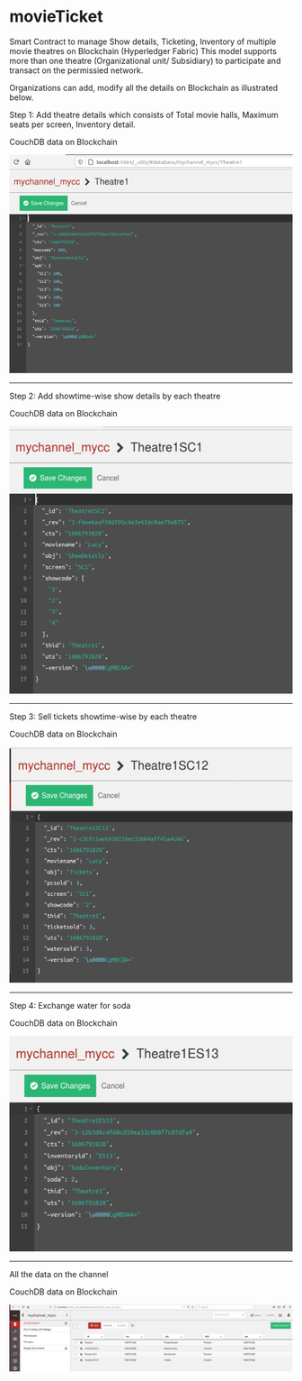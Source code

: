 # movieTicket

Smart Contract to manage Show details, Ticketing, Inventory of multiple movie theatres on Blockchain (Hyperledger Fabric)
This model supports more than one theatre (Organizational unit/ Subsidiary) to participate and transact on the permissied network.

Organizations can add, modify all the details on Blockchain as illustrated below.

Step 1: Add theatre details which consists of Total movie halls, Maximum seats per screen, Inventory detail.

CouchDB data on Blockchain

![alt text](https://github.com/DilipManjunatha/movieTicket/blob/main/screenshots/Screenshot%20from%202020-12-01%2010-48-19.png?raw=true)


--------------------------------------------------------------------

Step 2: Add showtime-wise show details by each theatre

CouchDB data on Blockchain

![alt text](https://github.com/DilipManjunatha/movieTicket/blob/main/screenshots/Screenshot%20from%202020-12-01%2010-48-30.png?raw=true)

-------------------------------------------------------------------

Step 3: Sell tickets showtime-wise by each theatre

CouchDB data on Blockchain

![alt text](https://github.com/DilipManjunatha/movieTicket/blob/main/screenshots/Screenshot%20from%202020-12-01%2010-48-41.png?raw=true)

------------------------------------------------------------------

Step 4: Exchange water for soda

CouchDB data on Blockchain

![alt text](https://github.com/DilipManjunatha/movieTicket/blob/main/screenshots/Screenshot%20from%202020-12-01%2010-48-51.png?raw=true)

------------------------------------------------------------------

All the data on the channel

CouchDB data on Blockchain

![alt text](https://github.com/DilipManjunatha/movieTicket/blob/main/screenshots/Screenshot%20from%202020-12-01%2010-55-31.png?raw=true)

